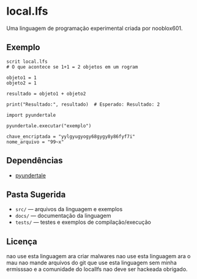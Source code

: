 # local.lfs

Uma linguagem de programação experimental criada por nooblox601.

## Exemplo

```local.lfs
scrit local.lfs
# O que acontece se 1+1 = 2 objetos em um rogram

objeto1 = 1
objeto2 = 1

resultado = objeto1 + objeto2

print("Resultado:", resultado)  # Esperado: Resultado: 2

import pyundertale

pyundertale.executar("exemplo")

chave_encriptada = "yylgyugyogy68gygy8y86fyf7i"
nome_arquivo = "99~x"
```

## Dependências

- [pyundertale](https://github.com/CoffeeBeansama/PyUndertale/blob/main/README.md) 
## Pasta Sugerida

- `src/` — arquivos da linguagem e exemplos
- `docs/` — documentação da linguagem
- `tests/` — testes e exemplos de compilação/execução

## Licença

nao use esta linguagem ara criar malwares nao use esta linguagem ara o mau nao mande arquivos do git que use esta linguagem sem minha ermisssao e a comunidade do locallfs nao deve ser hackeada obrigado.
